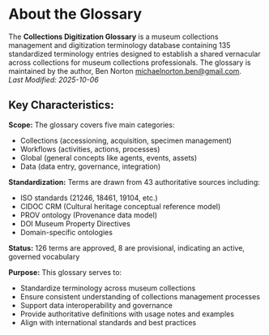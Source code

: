 # About the Glossary
The **Collections Digitization Glossary** is a museum collections management and digitization terminology database containing 135 standardized terminology 
entries designed to establish a shared vernacular across collections for museum collections professionals.
The glossary is maintained by the author, Ben Norton [michaelnorton.ben@gmail.com](michaelnorton.ben@gmail.com).  
*Last Modified: 2025-10-06*

## Key Characteristics:
**Scope:** The glossary covers five main categories:
* Collections (accessioning, acquisition, specimen management)
* Workflows (activities, actions, processes)
* Global (general concepts like agents, events, assets)
* Data (data entry, governance, integration)

**Standardization:** Terms are drawn from 43 authoritative sources including:
* ISO standards (21246, 18461, 19104, etc.)
* CIDOC CRM (Cultural heritage conceptual reference model)
* PROV ontology (Provenance data model)
* DOI Museum Property Directives 
* Domain-specific ontologies

**Status:** 126 terms are approved, 8 are provisional, indicating an active, governed vocabulary

**Purpose:** This glossary serves to:
* Standardize terminology across museum collections 
* Ensure consistent understanding of collections management processes 
* Support data interoperability and governance 
* Provide authoritative definitions with usage notes and examples 
* Align with international standards and best practices


